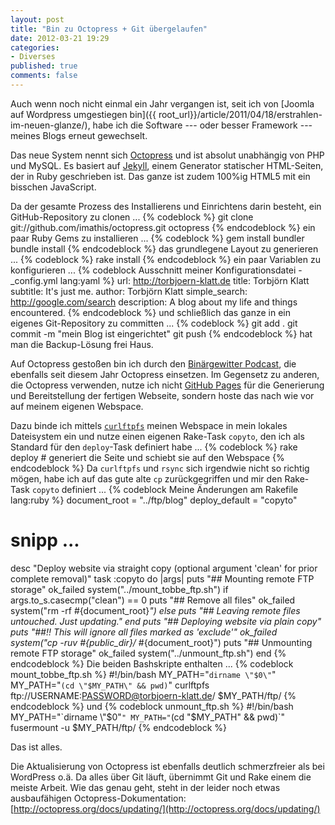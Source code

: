 ```yaml
---
layout: post
title: "Bin zu Octopress + Git übergelaufen"
date: 2012-03-21 19:29
categories: 
- Diverses
published: true
comments: false
---
```

Auch wenn noch nicht einmal ein Jahr vergangen ist, seit ich von 
[Joomla auf Wordpress umgestiegen bin]({{ root_url}}/article/2011/04/18/erstrahlen-im-neuen-glanze/), 
habe ich die Software --- oder besser Framework --- meines Blogs erneut gewechselt.

<!-- more -->

Das neue System nennt sich [Octopress](http://octopress.org) und ist absolut unabhängig von PHP und 
MySQL.
Es basiert auf [Jekyll](http://github.com/mojombo/jekyll), einem Generator statischer HTML-Seiten, 
der in Ruby geschrieben ist.
Das ganze ist zudem 100%ig HTML5 mit ein bisschen JavaScript.

Da der gesamte Prozess des Installierens und Einrichtens darin besteht, ein GitHub-Repository zu 
clonen ...
{% codeblock %}
git clone git://github.com/imathis/octopress.git octopress
{% endcodeblock %}
ein paar Ruby Gems zu installieren ...
{% codeblock %}
gem install bundler
bundle install
{% endcodeblock %}
das grundlegene Layout zu generieren ...
{% codeblock %}
rake install
{% endcodeblock %}
ein paar Variablen zu konfigurieren ...
{% codeblock Ausschnitt meiner Konfigurationsdatei - _config.yml lang:yaml %}
url: http://torbjoern-klatt.de
title: Torbjörn Klatt
subtitle: It's just me.
author: Torbjörn Klatt
simple_search: http://google.com/search
description: A blog about my life and things encountered.
{% endcodeblock %}
und schließlich das ganze in ein eigenes Git-Repository zu committen ...
{% codeblock %}
git add .
git commit -m "mein Blog ist eingerichtet"
git push
{% endcodeblock %}
hat man die Backup-Lösung frei Haus.

Auf Octopress gestoßen bin ich durch den [Binärgewitter Podcast](), die ebenfalls seit diesem Jahr
Octopress einsetzen.
Im Gegensetz zu anderen, die Octopress verwenden, nutze ich nicht 
[GitHub Pages](http://pages.github.com/) für die Generierung und Bereitstellung der fertigen 
Webseite, sondern hoste das nach wie vor auf meinem eigenen Webspace.

Dazu binde ich mittels [`curlftpfs`](http://curlftpfs.sourceforge.net/) meinen Webspace in mein 
lokales Dateisystem ein und nutze einen eigenen Rake-Task `copyto`, den ich als Standard für den
`deploy`-Task definiert habe ...
{% codeblock %}
rake deploy # generiert die Seite und schiebt sie auf den Webspace
{% endcodeblock %}
Da `curlftpfs` und `rsync` sich irgendwie nicht so richtig mögen, habe ich auf das gute alte `cp`
zurückgegriffen und mir den Rake-Task `copyto` definiert ...
{% codeblock Meine Änderungen am Rakefile lang:ruby %}
document_root  = "../ftp/blog"
deploy_default = "copyto"
# snipp ...
desc "Deploy website via straight copy (optional argument 'clean' for prior complete removal)"
task :copyto do |args|
  puts "## Mounting remote FTP storage"
  ok_failed system("../mount_tobbe_ftp.sh")
  if args.to_s.casecmp("clean") == 0
    puts "## Remove all files"
    ok_failed system("rm -rf #{document_root}*")
  else
    puts "## Leaving remote files untouched. Just updating."
  end
  puts "## Deploying website via plain copy"
  puts "##!! This will ignore all files marked as 'exclude'"
  ok_failed system("cp -ruv #{public_dir}/* #{document_root}")
  puts "## Unmounting remote FTP storage"
  ok_failed system("../unmount_ftp.sh")
end
{% endcodeblock %}
Die beiden Bashskripte enthalten ...
{% codeblock mount_tobbe_ftp.sh %}
#!/bin/bash
MY_PATH="`dirname \"$0\"`"
MY_PATH="`(cd \"$MY_PATH\" && pwd)`"
curlftpfs ftp://USERNAME:PASSWORD@torbjoern-klatt.de/ $MY_PATH/ftp/
{% endcodeblock %}
und
{% codeblock unmount_ftp.sh %}
#!/bin/bash
MY_PATH="`dirname \"$0\"`"
MY_PATH="`(cd \"$MY_PATH\" && pwd)`"
fusermount -u $MY_PATH/ftp/
{% endcodeblock %}

Das ist alles.

Die Aktualisierung von Octopress ist ebenfalls deutlich schmerzfreier als bei WordPress o.ä.
Da alles über Git läuft, übernimmt Git und Rake einem die meiste Arbeit.
Wie das genau geht, steht in der leider noch etwas ausbaufähigen Octopress-Dokumentation:
[http://octopress.org/docs/updating/](http://octopress.org/docs/updating/)